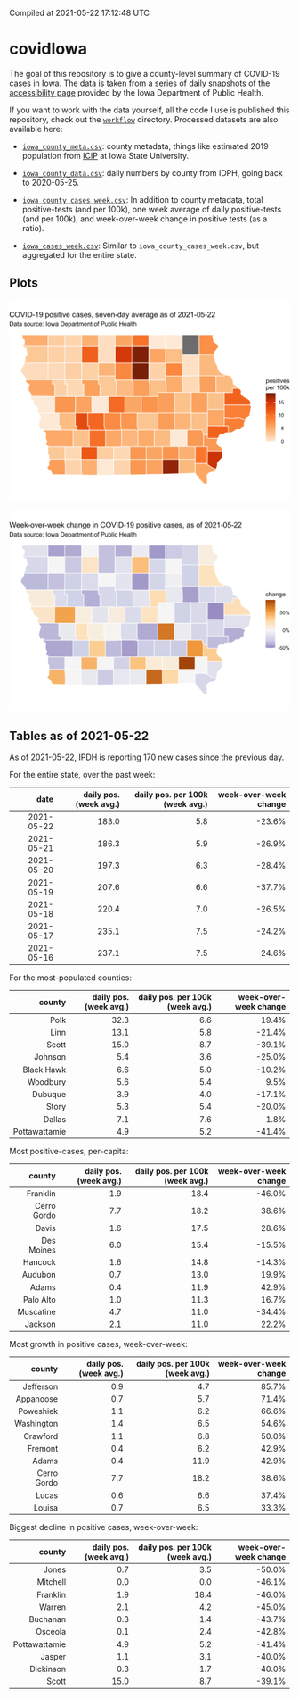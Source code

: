 Compiled at 2021-05-22 17:12:48 UTC

<!-- README.md is generated from README.Rmd. Please edit that file -->

# covidIowa

<!-- badges: start -->

<!-- badges: end -->

The goal of this repository is to give a county-level summary of
COVID-19 cases in Iowa. The data is taken from a series of daily
snapshots of the [accessibility
page](https://coronavirus.iowa.gov/pages/access) provided by the Iowa
Department of Public Health.

If you want to work with the data yourself, all the code I use is
published this repository, check out the [`workflow`](workflow)
directory. Processed datasets are also available here:

  - [`iowa_county_meta.csv`](https://raw.githubusercontent.com/ijlyttle/covidIowa/master/workflow/data/99-publish/iowa_county_meta.csv):
    county metadata, things like estimated 2019 population from
    [ICIP](https://www.icip.iastate.edu/tables/population/counties-estimates)
    at Iowa State University.

  - [`iowa_county_data.csv`](https://raw.githubusercontent.com/ijlyttle/covidIowa/master/workflow/data/99-publish/iowa_county_data.csv):
    daily numbers by county from IDPH, going back to 2020-05-25.

  - [`iowa_county_cases_week.csv`](https://raw.githubusercontent.com/ijlyttle/covidIowa/master/workflow/data/99-publish/iowa_county_data.csv):
    In addition to county metadata, total positive-tests (and per 100k),
    one week average of daily positive-tests (and per 100k), and
    week-over-week change in positive tests (as a ratio).

  - [`iowa_cases_week.csv`](https://raw.githubusercontent.com/ijlyttle/covidIowa/master/workflow/data/99-publish/iowa_cases_week.csv):
    Similar to `iowa_county_cases_week.csv`, but aggregated for the
    entire state.

## Plots

![](workflow/data/99-publish/iowa_cases.png)

![](workflow/data/99-publish/iowa_change.png)

## Tables as of 2021-05-22

As of 2021-05-22, IPDH is reporting 170 new cases since the previous
day.

For the entire state, over the past week:

|       date | daily pos. (week avg.) | daily pos. per 100k (week avg.) | week-over-week change |
| ---------: | ---------------------: | ------------------------------: | --------------------: |
| 2021-05-22 |                  183.0 |                             5.8 |               \-23.6% |
| 2021-05-21 |                  186.3 |                             5.9 |               \-26.9% |
| 2021-05-20 |                  197.3 |                             6.3 |               \-28.4% |
| 2021-05-19 |                  207.6 |                             6.6 |               \-37.7% |
| 2021-05-18 |                  220.4 |                             7.0 |               \-26.5% |
| 2021-05-17 |                  235.1 |                             7.5 |               \-24.2% |
| 2021-05-16 |                  237.1 |                             7.5 |               \-24.6% |

For the most-populated counties:

|        county | daily pos. (week avg.) | daily pos. per 100k (week avg.) | week-over-week change |
| ------------: | ---------------------: | ------------------------------: | --------------------: |
|          Polk |                   32.3 |                             6.6 |               \-19.4% |
|          Linn |                   13.1 |                             5.8 |               \-21.4% |
|         Scott |                   15.0 |                             8.7 |               \-39.1% |
|       Johnson |                    5.4 |                             3.6 |               \-25.0% |
|    Black Hawk |                    6.6 |                             5.0 |               \-10.2% |
|      Woodbury |                    5.6 |                             5.4 |                  9.5% |
|       Dubuque |                    3.9 |                             4.0 |               \-17.1% |
|         Story |                    5.3 |                             5.4 |               \-20.0% |
|        Dallas |                    7.1 |                             7.6 |                  1.8% |
| Pottawattamie |                    4.9 |                             5.2 |               \-41.4% |

Most positive-cases, per-capita:

|      county | daily pos. (week avg.) | daily pos. per 100k (week avg.) | week-over-week change |
| ----------: | ---------------------: | ------------------------------: | --------------------: |
|    Franklin |                    1.9 |                            18.4 |               \-46.0% |
| Cerro Gordo |                    7.7 |                            18.2 |                 38.6% |
|       Davis |                    1.6 |                            17.5 |                 28.6% |
|  Des Moines |                    6.0 |                            15.4 |               \-15.5% |
|     Hancock |                    1.6 |                            14.8 |               \-14.3% |
|     Audubon |                    0.7 |                            13.0 |                 19.9% |
|       Adams |                    0.4 |                            11.9 |                 42.9% |
|   Palo Alto |                    1.0 |                            11.3 |                 16.7% |
|   Muscatine |                    4.7 |                            11.0 |               \-34.4% |
|     Jackson |                    2.1 |                            11.0 |                 22.2% |

Most growth in positive cases, week-over-week:

|      county | daily pos. (week avg.) | daily pos. per 100k (week avg.) | week-over-week change |
| ----------: | ---------------------: | ------------------------------: | --------------------: |
|   Jefferson |                    0.9 |                             4.7 |                 85.7% |
|   Appanoose |                    0.7 |                             5.7 |                 71.4% |
|   Poweshiek |                    1.1 |                             6.2 |                 66.6% |
|  Washington |                    1.4 |                             6.5 |                 54.6% |
|    Crawford |                    1.1 |                             6.8 |                 50.0% |
|     Fremont |                    0.4 |                             6.2 |                 42.9% |
|       Adams |                    0.4 |                            11.9 |                 42.9% |
| Cerro Gordo |                    7.7 |                            18.2 |                 38.6% |
|       Lucas |                    0.6 |                             6.6 |                 37.4% |
|      Louisa |                    0.7 |                             6.5 |                 33.3% |

Biggest decline in positive cases, week-over-week:

|        county | daily pos. (week avg.) | daily pos. per 100k (week avg.) | week-over-week change |
| ------------: | ---------------------: | ------------------------------: | --------------------: |
|         Jones |                    0.7 |                             3.5 |               \-50.0% |
|      Mitchell |                    0.0 |                             0.0 |               \-46.1% |
|      Franklin |                    1.9 |                            18.4 |               \-46.0% |
|        Warren |                    2.1 |                             4.2 |               \-45.0% |
|      Buchanan |                    0.3 |                             1.4 |               \-43.7% |
|       Osceola |                    0.1 |                             2.4 |               \-42.8% |
| Pottawattamie |                    4.9 |                             5.2 |               \-41.4% |
|        Jasper |                    1.1 |                             3.1 |               \-40.0% |
|     Dickinson |                    0.3 |                             1.7 |               \-40.0% |
|         Scott |                   15.0 |                             8.7 |               \-39.1% |
